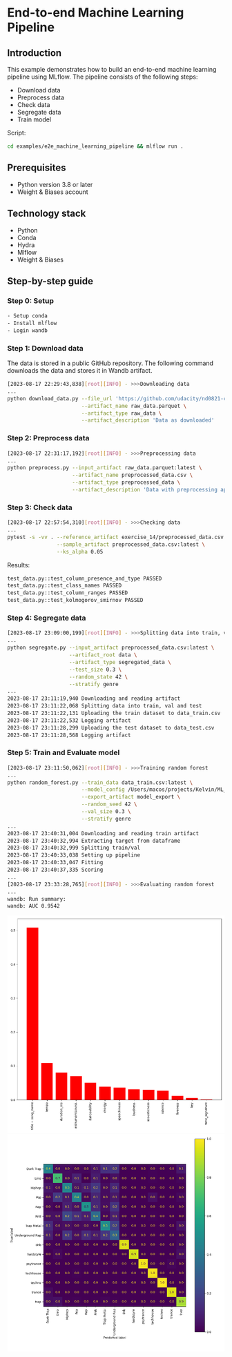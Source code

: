 # End-to-end Machine Learning Pipeline

## Introduction
This example demonstrates how to build an end-to-end machine learning pipeline using MLflow. The pipeline consists of the following steps:
- Download data
- Preprocess data
- Check data
- Segregate data
- Train model

Script:
```bash
cd examples/e2e_machine_learning_pipeline && mlflow run .
```

## Prerequisites
- Python version 3.8 or later
- Weight & Biases account

## Technology stack
- Python
- Conda
- Hydra
- Mlflow
- Weight & Biases

## Step-by-step guide
### Step 0: Setup
```bash
- Setup conda
- Install mlflow
- Login wandb
```

### Step 1: Download data
The data is stored in a public GitHub repository. The following command downloads the data and stores it in Wandb artifact.
```bash
[2023-08-17 22:29:43,838][root][INFO] - >>>Downloading data
...
python download_data.py --file_url 'https://github.com/udacity/nd0821-c2-build-model-workflow-exercises/blob/master/lesson-2-data-exploration-and-preparation/exercises/exercise_4/starter/genres_mod.parquet?raw=true' \
                        --artifact_name raw_data.parquet \
                        --artifact_type raw_data \
                        --artifact_description 'Data as downloaded'
```
### Step 2: Preprocess data
```bash
[2023-08-17 22:31:17,192][root][INFO] - >>>Preprocessing data
...
python preprocess.py --input_artifact raw_data.parquet:latest \
                     --artifact_name preprocessed_data.csv \
                     --artifact_type preprocessed_data \
                     --artifact_description 'Data with preprocessing applied'
```

### Step 3: Check data
```bash
[2023-08-17 22:57:54,310][root][INFO] - >>>Checking data
...
pytest -s -vv . --reference_artifact exercise_14/preprocessed_data.csv:latest \
                --sample_artifact preprocessed_data.csv:latest \
                --ks_alpha 0.05
```

Results:
```bash
test_data.py::test_column_presence_and_type PASSED
test_data.py::test_class_names PASSED
test_data.py::test_column_ranges PASSED
test_data.py::test_kolmogorov_smirnov PASSED
```

### Step 4: Segregate data
```bash
[2023-08-17 23:09:00,199][root][INFO] - >>>Splitting data into train, val and test
...
python segregate.py --input_artifact preprocessed_data.csv:latest \
                    --artifact_root data \
                    --artifact_type segregated_data \
                    --test_size 0.3 \
                    --random_state 42 \
                    --stratify genre
...
2023-08-17 23:11:19,940 Downloading and reading artifact
2023-08-17 23:11:22,068 Splitting data into train, val and test
2023-08-17 23:11:22,131 Uploading the train dataset to data_train.csv
2023-08-17 23:11:22,532 Logging artifact
2023-08-17 23:11:28,299 Uploading the test dataset to data_test.csv
2023-08-17 23:11:28,568 Logging artifact
```

### Step 5: Train and Evaluate model
```bash
[2023-08-17 23:11:50,062][root][INFO] - >>>Training random forest
...
python random_forest.py --train_data data_train.csv:latest \
                        --model_config /Users/macos/projects/Kelvin/ML_DevOps_Engineer/ml-production/examples/e2e_machine_learning_pipeline/outputs/2023-08-17/23-07-51/random_forest_config.yml \
                        --export_artifact model_export \
                        --random_seed 42 \
                        --val_size 0.3 \
                        --stratify genre
...
2023-08-17 23:40:31,004 Downloading and reading train artifact
2023-08-17 23:40:32,994 Extracting target from dataframe
2023-08-17 23:40:32,999 Splitting train/val
2023-08-17 23:40:33,038 Setting up pipeline
2023-08-17 23:40:33,047 Fitting
2023-08-17 23:40:37,335 Scoring
...
[2023-08-17 23:33:28,765][root][INFO] - >>>Evaluating random forest
...
wandb: Run summary:
wandb: AUC 0.9542
```
<img src="./results/feature_importance.png">
<img src="./results/confusion_matrix.png">
